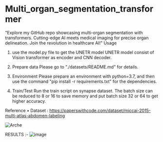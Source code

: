 # Multi_organ_segmentation_transformer
"Explore my GitHub repo showcasing multi-organ segmentation with transformers. Cutting-edge AI meets medical imaging for precise organ delineation. Join the revolution in healthcare AI!"
Usage
1. use the model.py file to get the UNETR model
  UNETR model consist of Vision transformer as encoder and CNN decoder.
2. Prepare data
Please go to "./datasets/README.md" for details.

3. Environment
Please prepare an environment with python=3.7, and then use the command "pip install -r requirements.txt" for the dependencies.

4. Train/Test
Run the train script on synapse dataset. The batch size can be reduced to 8 or 16 to save memory and put batch size 32 or 64 to get higher accuracy.

Reference
• Dataset : https://paperswithcode.com/dataset/miccai-2015-multi-atlas-abdomen-labeling

![Arche](https://github.com/md-arham/Multi_organ_segmentation_transformer/assets/120133551/725a15ac-389e-4d61-9480-01ce9a70c040)

RESULTS :- 
![image](https://github.com/md-arham/Multi_organ_segmentation_transformer/assets/120133551/d11c3072-9017-4937-9a38-95fb1acc256b)

